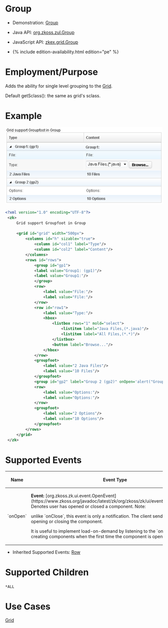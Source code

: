 

# Group

- Demonstration: [Group](http://www.zkoss.org/zkdemo/grid/grouping)
- Java API: [org.zkoss.zul.Group](https://www.zkoss.org/javadoc/latest/zk/org/zkoss/zul/Group.html)
- JavaScript API: [zkex.grid.Group](https://www.zkoss.org/javadoc/latest/jsdoc/classes/zkex.grid.Group.html)

- {% include edition-availability.html edition="pe" %}

# Employment/Purpose

Adds the ability for single level grouping to the [ Grid]({{site.baseurl}}/zk_component_ref/grid).

Default getSclass(): the same as grid's sclass.

# Example

![](/zk_component_ref/images/ZKComRef_Group_Example.png)

```xml
<?xml version="1.0" encoding="UTF-8"?>
 <zk>
     Grid support Groupfoot in Group
 
     <grid id="grid" width="500px">
         <columns id="h" sizable="true">
             <column id="col1" label="Type"/>
             <column id="col2" label="Content"/>
         </columns>
         <rows id="rows">
             <group id="gp1">
             <label value="Group1: (gp1)"/>
             <label value="Group1:"/>
             </group>
             <row>
                 <label value="File:"/>
                 <label value="File:"/>
             </row>
             <row id="row1">
                 <label value="Type:"/>
                 <hbox>
                     <listbox rows="1" mold="select">
                         <listitem label="Java Files,(*.java)"/>
                         <listitem label="All Files,(*.*)"/>
                     </listbox>
                     <button label="Browse..."/>
                 </hbox>
             </row>
             <groupfoot>
                 <label value="2 Java Files"/>
                 <label value="10 Files"/>
             </groupfoot>
             <group id="gp2" label="Group 2 (gp2)" onOpen='alert("Group is open: "+self.open);'/>
             <row>
                 <label value="Options:"/>
                 <label value="Options:"/>
             </row>
             <groupfoot>    
                 <label value="2 Options"/>
                 <label value="10 Options"/>
             </groupfoot>
         </rows>
     </grid>
 </zk>
```

# Supported Events

<table>
<thead>
<tr class="header">
<th><center>
<p>Name</p>
</center></th>
<th><center>
<p>Event Type</p>
</center></th>
</tr>
</thead>
<tbody>
<tr class="odd">
<td><center>
<p>`onOpen`</p>
</center></td>
<td><p><strong>Event:</strong>
[org.zkoss.zk.ui.event.OpenEvent](https://www.zkoss.org/javadoc/latest/zk/org/zkoss/zk/ui/event/OpenEvent.html) Denotes user has
opened or closed a component. Note:</p>
<p>unlike `onClose`, this event is only a notification. The
client sends this event after opening or closing the component.</p>
<p>It is useful to implement load-on-demand by listening to the
`onOpen` event, and creating components when the first time
the component is opened.</p></td>
</tr>
</tbody>
</table>

- Inherited Supported Events: [ Row]({{site.baseurl}}/zk_component_ref/row#Supported_Events)

# Supported Children

`*ALL`

# Use Cases

[ Grid]({{site.baseurl}}/zk_component_ref/grid#Use_Cases)




